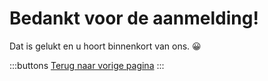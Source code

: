 # Bedankt voor de aanmelding!

Dat is gelukt en u hoort binnenkort van ons. 😀

:::buttons
[Terug naar vorige pagina](/)
:::

<script>
  document.querySelector('#signup-confirmation main .buttons a').addEventListener('click', e => {
    e.preventDefault()
    history.back()
  })
</script>
